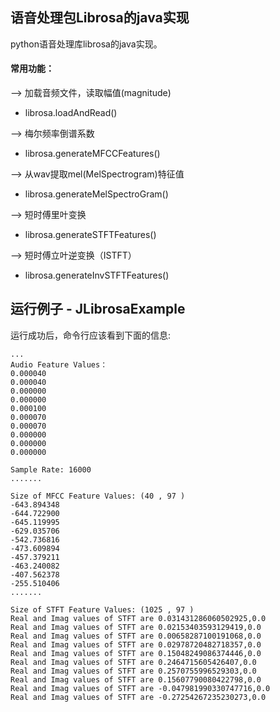 ## 语音处理包Librosa的java实现
python语音处理库librosa的java实现。

#### 常用功能：
--> 加载音频文件，读取幅值(magnitude)
- librosa.loadAndRead()

--> 梅尔频率倒谱系数
- librosa.generateMFCCFeatures()

--> 从wav提取mel(MelSpectrogram)特征值
- librosa.generateMelSpectroGram()

--> 短时傅里叶变换
- librosa.generateSTFTFeatures()

--> 短时傅立叶逆变换（ISTFT）
- librosa.generateInvSTFTFeatures()


## 运行例子 - JLibrosaExample
运行成功后，命令行应该看到下面的信息:
```text
...
Audio Feature Values：
0.000040
0.000040
0.000000
0.000000
0.000100
0.000070
0.000070
0.000000
0.000000
0.000000

Sample Rate: 16000
.......

Size of MFCC Feature Values: (40 , 97 )
-643.894348
-644.722900
-645.119995
-629.035706
-542.736816
-473.609894
-457.379211
-463.240082
-407.562378
-255.510406
.......

Size of STFT Feature Values: (1025 , 97 )
Real and Imag values of STFT are 0.031431286060502925,0.0
Real and Imag values of STFT are 0.02153403593129419,0.0
Real and Imag values of STFT are 0.00658287100191068,0.0
Real and Imag values of STFT are 0.02978720482718357,0.0
Real and Imag values of STFT are 0.15048249086374446,0.0
Real and Imag values of STFT are 0.2464715605426407,0.0
Real and Imag values of STFT are 0.2570755996529303,0.0
Real and Imag values of STFT are 0.15607790080422798,0.0
Real and Imag values of STFT are -0.047981990330747716,0.0
Real and Imag values of STFT are -0.27254267235230273,0.0

```

